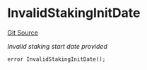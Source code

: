 # InvalidStakingInitDate
[Git Source](https://github.com/nayms/contracts-v3/blob/ea2c06f70609c813d27d424e0330651d3c634d21/src/shared/CustomErrors.sol)

*Invalid staking start date provided*


```solidity
error InvalidStakingInitDate();
```

